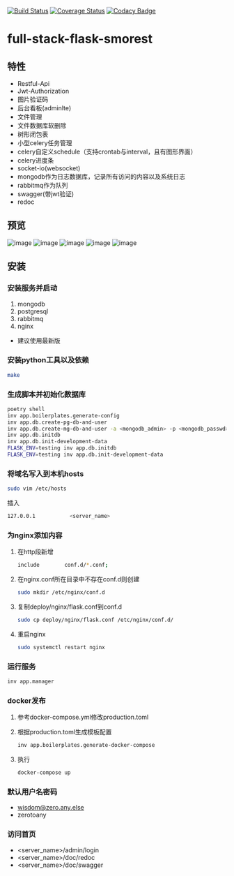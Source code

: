 [![Build Status](https://travis-ci.org/ssfdust/full-stack-flask-smorest.svg?branch=master)](https://travis-ci.org/ssfdust/full-stack-flask-smorest)
[![Coverage Status](https://coveralls.io/repos/github/ssfdust/full-stack-flask-smorest/badge.svg?branch=master)](https://coveralls.io/github/ssfdust/full-stack-flask-smorest?branch=master)
[![Codacy Badge](https://api.codacy.com/project/badge/Grade/aa3d7d986faf4e22969c56be5ea3d54d)](https://www.codacy.com/manual/ssfdust/full-stack-flask-smorest?utm_source=github.com&amp;utm_medium=referral&amp;utm_content=ssfdust/full-stack-flask-smorest&amp;utm_campaign=Badge_Grade)

full-stack-flask-smorest
========================

特性
-----------------------

-   Restful-Api
-   Jwt-Authorization
-   图片验证码
-   后台看板(adminlte)
-   文件管理
-   文件数据库软删除
-   树形闭包表
-   小型celery任务管理
-   celery自定义schedule（支持crontab与interval，且有图形界面）
-   celery进度条
-   socket-io(websocket)
-   mongodb作为日志数据库，记录所有访问的内容以及系统日志
-   rabbitmq作为队列
-   swagger(带jwt验证)
-   redoc

预览
-----------------------

![image](https://raw.githubusercontent.com/ssfdust/full-stack-flask-rest-api/master/screenshots/swagger.png)
![image](https://raw.githubusercontent.com/ssfdust/full-stack-flask-rest-api/master/screenshots/redoc.png)
![image](https://raw.githubusercontent.com/ssfdust/full-stack-flask-rest-api/master/screenshots/dashboard.png)
![image](https://raw.githubusercontent.com/ssfdust/full-stack-flask-rest-api/master/screenshots/celery.png)
![image](https://raw.githubusercontent.com/ssfdust/full-stack-flask-rest-api/master/screenshots/files.png)

安装
-----------------------

### **安装服务并启动**

1.  mongodb
2.  postgresql
3.  rabbitmq
4.  nginx

-   建议使用最新版

### **安装python工具以及依赖**

```bash
make
```

### **生成脚本并初始化数据库**

```bash
poetry shell
inv app.boilerplates.generate-config
inv app.db.create-pg-db-and-user
inv app.db.create-mg-db-and-user -a <mongodb_admin> -p <mongodb_passwd>
inv app.db.initdb
inv app.db.init-development-data
FLASK_ENV=testing inv app.db.initdb
FLASK_ENV=testing inv app.db.init-development-data
```

### **将域名写入到本机hosts**

```bash
sudo vim /etc/hosts
```

插入

```bash
127.0.0.1           <server_name>
```

### **为nginx添加内容**

1.  在http段新增


    ```bash
    include        conf.d/*.conf;
    ```

2.  在nginx.conf所在目录中不存在conf.d则创建

    ```bash
    sudo mkdir /etc/nginx/conf.d
    ```

3.  复制deploy/nginx/flask.conf到conf.d


    ```bash
    sudo cp deploy/nginx/flask.conf /etc/nginx/conf.d/
    ```

4.  重启nginx


    ```bash
    sudo systemctl restart nginx
    ```

### **运行服务**

```bash
inv app.manager
```

### **docker发布**

1.  参考docker-compose.yml修改production.toml
2.  根据production.toml生成模板配置


    ```bash
    inv app.boilerplates.generate-docker-compose
    ```

3.  执行


    ```bash
    docker-compose up
    ```

### **默认用户名密码**

-   wisdom@zero.any.else
-   zerotoany

### **访问首页**

-   &lt;server_name>/admin/login
-   &lt;server_name>/doc/redoc
-   &lt;server_name>/doc/swagger
